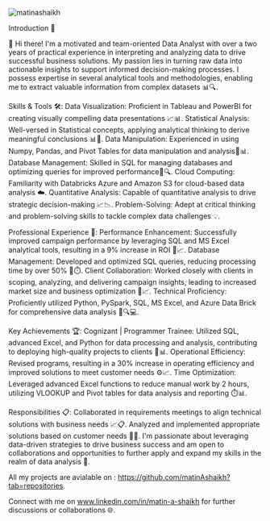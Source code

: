 <p align="left"> <img src="https://komarev.com/ghpvc/?username=matinashaikh&label=Profile%20views&color=0e75b6&style=flat" alt="matinashaikh" /> </p>
Introduction 🌟

👋 Hi there! I'm a motivated and team-oriented Data Analyst with over a two years of practical experience in interpreting and analyzing data to drive successful business solutions. My passion lies in turning raw data into actionable insights to support informed decision-making processes. I possess expertise in several analytical tools and methodologies, enabling me to extract valuable information from complex datasets 📊🔍.


Skills & Tools 🛠️:
Data Visualization: Proficient in Tableau and PowerBI for creating visually compelling data presentations 📈📊.
Statistical Analysis: Well-versed in Statistical concepts, applying analytical thinking to derive meaningful conclusions 📊🧮.
Data Manipulation: Experienced in using Numpy, Pandas, and Pivot Tables for data manipulation and analysis🐍📊.
Database Management: Skilled in SQL for managing databases and optimizing queries for improved performance💾🔍.
Cloud Computing: Familiarity with Databricks Azure and Amazon S3 for cloud-based data analysis ☁️.
Quantitative Analysis: Capable of quantitative analysis to drive strategic decision-making 📈📉.
Problem-Solving: Adept at critical thinking and problem-solving skills to tackle complex data challenges 💡.


Professional Experience 💼:
Performance Enhancement: Successfully improved campaign performance by leveraging SQL and MS Excel analytical tools, resulting in a 9% increase in ROI 💼📈.
Database Management: Developed and optimized SQL queries, reducing processing time by over 50% 💾⏱️.
Client Collaboration: Worked closely with clients in scoping, analyzing, and delivering campaign insights, leading to increased market size and business optimization 🤝📈.
Technical Proficiency: Proficiently utilized Python, PySpark, SQL, MS Excel, and Azure Data Brick for comprehensive data analysis 🐍🔍💻.


Key Achievements 🏆:
Cognizant | Programmer Trainee: Utilized SQL, advanced Excel, and Python for data processing and analysis, contributing to deploying high-quality projects to clients 💼📊.
Operational Efficiency: Revised programs, resulting in a 30% increase in operating efficiency and improved solutions to meet customer needs ⚙️📈.
Time Optimization: Leveraged advanced Excel functions to reduce manual work by 2 hours, utilizing VLOOKUP and Pivot tables for data analysis and reporting ⏱️📊.


Responsibilities 📋:
Collaborated in requirements meetings to align technical solutions with business needs 📈📋.
Analyzed and implemented appropriate solutions based on customer needs 🤝💼.
I'm passionate about leveraging data-driven strategies to drive business success and am open to collaborations and opportunities to further apply and expand my skills in the realm of data analysis 🚀.

All my projects are avialable on : https://github.com/matinAshaikh?tab=repositories.

Connect with me on www.linkedin.com/in/matin-a-shaikh for further discussions or collaborations 🌐.

